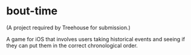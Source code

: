 # bout-time
(A project required by Treehouse for submission.)

A game for iOS that involves users taking historical events and seeing if they can put them in the correct chronological order.
